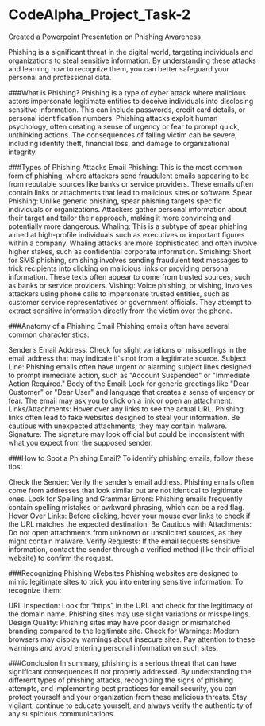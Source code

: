 # CodeAlpha_Project_Task-2
Created a Powerpoint Presentation on Phishing Awareness

Phishing is a significant threat in the digital world, targeting individuals and organizations to steal sensitive information. By understanding these attacks and learning how to recognize them, you can better safeguard your personal and professional data.


###What is Phishing?
Phishing is a type of cyber attack where malicious actors impersonate legitimate entities to deceive individuals into disclosing sensitive information. This can include passwords, credit card details, or personal identification numbers. Phishing attacks exploit human psychology, often creating a sense of urgency or fear to prompt quick, unthinking actions. The consequences of falling victim can be severe, including identity theft, financial loss, and damage to organizational integrity.


###Types of Phishing Attacks
Email Phishing: This is the most common form of phishing, where attackers send fraudulent emails appearing to be from reputable sources like banks or service providers. These emails often contain links or attachments that lead to malicious sites or software.
Spear Phishing: Unlike generic phishing, spear phishing targets specific individuals or organizations. Attackers gather personal information about their target and tailor their approach, making it more convincing and potentially more dangerous.
Whaling: This is a subtype of spear phishing aimed at high-profile individuals such as executives or important figures within a company. Whaling attacks are more sophisticated and often involve higher stakes, such as confidential corporate information.
Smishing: Short for SMS phishing, smishing involves sending fraudulent text messages to trick recipients into clicking on malicious links or providing personal information. These texts often appear to come from trusted sources, such as banks or service providers.
Vishing: Voice phishing, or vishing, involves attackers using phone calls to impersonate trusted entities, such as customer service representatives or government officials. They attempt to extract sensitive information directly from the victim over the phone.


###Anatomy of a Phishing Email
Phishing emails often have several common characteristics:

Sender’s Email Address: Check for slight variations or misspellings in the email address that may indicate it's not from a legitimate source.
Subject Line: Phishing emails often have urgent or alarming subject lines designed to prompt immediate action, such as "Account Suspended" or "Immediate Action Required."
Body of the Email: Look for generic greetings like "Dear Customer" or "Dear User" and language that creates a sense of urgency or fear. The email may ask you to click on a link or open an attachment.
Links/Attachments: Hover over any links to see the actual URL. Phishing links often lead to fake websites designed to steal your information. Be cautious with unexpected attachments; they may contain malware.
Signature: The signature may look official but could be inconsistent with what you expect from the supposed sender.


###How to Spot a Phishing Email?
To identify phishing emails, follow these tips:

Check the Sender: Verify the sender’s email address. Phishing emails often come from addresses that look similar but are not identical to legitimate ones.
Look for Spelling and Grammar Errors: Phishing emails frequently contain spelling mistakes or awkward phrasing, which can be a red flag.
Hover Over Links: Before clicking, hover your mouse over links to check if the URL matches the expected destination.
Be Cautious with Attachments: Do not open attachments from unknown or unsolicited sources, as they might contain malware.
Verify Requests: If the email requests sensitive information, contact the sender through a verified method (like their official website) to confirm the request.


###Recognizing Phishing Websites
Phishing websites are designed to mimic legitimate sites to trick you into entering sensitive information. To recognize them:

URL Inspection: Look for “https” in the URL and check for the legitimacy of the domain name. Phishing sites may use slight variations or misspellings.
Design Quality: Phishing sites may have poor design or mismatched branding compared to the legitimate site.
Check for Warnings: Modern browsers may display warnings about insecure sites. Pay attention to these warnings and avoid entering personal information on such sites.


###Conclusion
In summary, phishing is a serious threat that can have significant consequences if not properly addressed. By understanding the different types of phishing attacks, recognizing the signs of phishing attempts, and implementing best practices for email security, you can protect yourself and your organization from these malicious threats. Stay vigilant, continue to educate yourself, and always verify the authenticity of any suspicious communications.
